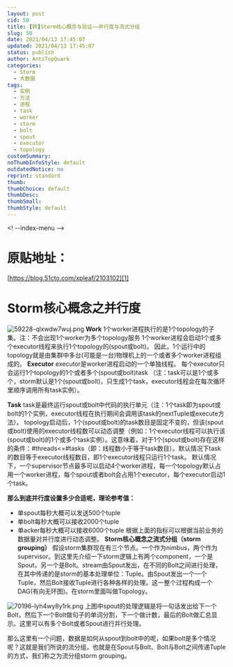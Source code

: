 ```yaml
---
layout: post
cid: 50
title: [转]Storm核心概念与验证——并行度与流式分组
slug: 50
date: 2021/04/13 17:45:07
updated: 2021/04/13 17:45:07
status: publish
author: AntiTopQuark
categories: 
  - Storm
  - 大数据
tags: 
  - 实例
  - 方法
  - 进程
  - task
  - worker
  - storm
  - bolt
  - spout
  - executor
  - topology
customSummary: 
noThumbInfoStyle: default
outdatedNotice: no
reprint: standard
thumb: 
thumbChoice: default
thumbDesc: 
thumbSmall: 
thumbStyle: default
---
```




<! --index-menu -->
# 原贴地址：
[https://blog.51cto.com/xpleaf/2103102][1]
# Storm核心概念之并行度
![59228-qlxwdw7wuj.png](http://www.sukidesu.top/usr/uploads/2020/03/144190647.png)
**Work** 
1个worker进程执行的是1个topology的子集。注：不会出现1个worker为多个topology服务
1个worker进程会启动1个或多个executor线程来执行1个topology的(spout或bolt)。
因此，1个运行中的topology就是由集群中多台(可能是一台)物理机上的一个或者多个worker进程组成的。 
**Executor** 
executor是worker进程启动的一个单独线程。 
每个executor只会运行1个topology的1个或者多个(spout或bolt)task
（注：task可以是1个或多个，storm默认是1个(spout或bolt)，只生成1个task，executor线程会在每次循环里顺序调用所有task实例）。

**Task** 
task是最终运行spout或bolt中代码的执行单元（注：1个task即为spout或bolt的1个实例，executor线程在执行期间会调用该task的nextTuple或execute方法）。
topology启动后，1个(spout或bolt)的task数目是固定不变的，但该(spout或bolt)使用的executor线程数可以动态调整（例如：1个executor线程可以执行该(spout或bolt)的1个或多个task实例）。这意味着，对于1个(spout或bolt)存在这样的条件：#threads<=#tasks（即：线程数小于等于task数目）。默认情况下task的数目等于executor线程数目，即1个executor线程只运行1个task。 
默认情况下，一个supervisor节点最多可以启动4个worker进程，每一个topology默认占用一个worker进程，每个spout或者bolt会占用1个executor，每个executor启动1个task。

**那么到底并行度设置多少合适呢，理论参考值：**

- 单spout每秒大概可以发送500个tuple
- 单bolt每秒大概可以接收2000个tuple
- 单acker每秒大概可以接收6000个tuple
根据上面的指标可以根据当前业务的数据量对并行度进行动态调整。
**Storm核心概念之流式分组（storm grouping）**
假设storm集群现在有三个节点。一个作为nimbus，两个作为supervisor。到这里先介绍一下storm逻辑上有两个component，一个是Spout，另一个是Bolt。stream由Spout发出，在不同的Bolt之间进行处理，在其中传递的是storm的基本处理单位：Tuple。由Spout发出一个一个Tuple，然后Bolt接收Tuple进行各种各样的处理。这一整个过程构成一个DAG(有向无环图)。在storm里面叫做Topology。

![70196-lyh4wy8y1rk.png](http://www.sukidesu.top/usr/uploads/2020/03/1102088269.png)
上图中spout的处理逻辑是将一句话发出给下一个Bolt，然后下一个Bolt做句子的单词分割，下一个做计数，最后的Bolt做汇总显示。这里可以有多个Bolt或者Spout进行并行处理。

那么这里有一个问题，数据是如何从spout到bolt中的呢，如果bolt是多个情况呢？这就是我们所说的流分组，也就是在Spout与Bolt、Bolt与Bolt之间传递Tuple的方式，我们称之为流分组storm grouping。

  [1]: https://blog.51cto.com/xpleaf/2103102

